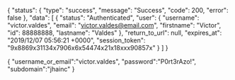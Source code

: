 { 
	"status": 
	{ 
		"type": "success", 
		"message": "Success", 
		"code": 200, 
		"error": false
	}, 
		"data": 
		[ 
			{ 
			"status": "Authenticated", 
			"user": 
				{ 
				"username": "victor.valdes", 
				"email": "victor.valdes@email.com", 
				"firstname": "Victor", 
				"id": 88888888, 
				"lastname": "Valdes" 
				}, 
			"return_to_url": null, 
			"expires_at": "2019/12/07 05:56:21 +0000", 
			"session_token": "9x8869x31134x7906x6x54474x21x18xxx90857x"
			} 
		] 
}

{ 
	"username_or_email":"victor.valdes", 
	"password":"P0rt3rAzo!", 
	"subdomain":"jhainc" 
}
